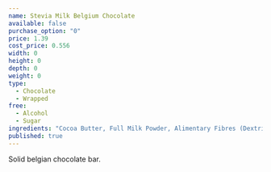 ```yaml
---
name: Stevia Milk Belgium Chocolate
available: false
purchase_option: "0"
price: 1.39
cost_price: 0.556
width: 0
height: 0
depth: 0
weight: 0
type: 
  - Chocolate
  - Wrapped
free: 
  - Alcohol
  - Sugar
ingredients: "Cocoa Butter, Full Milk Powder, Alimentary Fibres (Dextrin, Inulin, Oligofructose), Cocoa Mass, Whey Powder, Sweeteners (Erythritol, Steviol Glycosides), Emulsifier: Soy Lecithin, Natural Flavours, Cocoa Solids: Minimum 36%, Milk Solids: Minimum 14%."
published: true
---
```

Solid belgian chocolate bar.